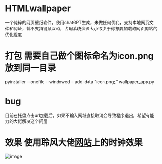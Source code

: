 # HTMLwallpaper
一个纯粹的网页壁纸软件，使用chatGPT生成，未做任何优化，支持本地网页文件和网址，暂不支持键鼠互动，占用系统资源大小取决于你想要加载的网页网站的优化程度

# 打包 需要自己做个图标命名为icon.png放到同一目录
pyinstaller --onefile --windowed --add-data "icon.png;." wallpaper_app.py

# bug
目前在托盘点击url加载后，如果不输入网址直接取消会导致程序退出，希望有能力的大佬解决这个问题

# 效果 使用聆风大佬<a href="https://www.leafone.cn/" title="聆风小站">网站</a>上的时钟效果
![image](https://github.com/shuijingliuli/HTMLwallpaper/assets/35411891/c4609974-2e31-49f9-bb1c-da2aa7b37aa0)
